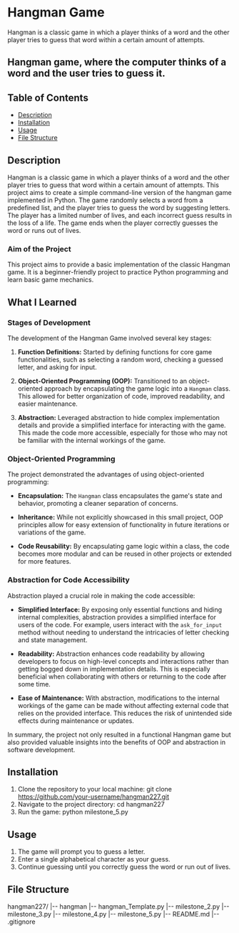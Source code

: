 # Hangman Game
Hangman is a classic game in which a player thinks of a word and the other player tries to guess that word within a certain amount of attempts.

## Hangman game, where the computer thinks of a word and the user tries to guess it. 


## Table of Contents
- [Description](#description)
- [Installation](#installation)
- [Usage](#usage)
- [File Structure](#file-structure)

## Description
Hangman is a classic game in which a player thinks of a word and the other player tries to guess that word within a certain amount of attempts.
This project aims to create a simple command-line  version of the hangman game implemented in Python. The game randomly selects a word from a predefined list, and the player tries to guess the word by suggesting letters. The player has a limited number of lives, and each incorrect guess results in the loss of a life. The game ends when the player correctly guesses the word or runs out of lives.

### Aim of the Project
This project aims to provide a basic implementation of the classic Hangman game. It is a beginner-friendly project to practice Python programming and learn basic game mechanics.

## What I Learned

### Stages of Development
The development of the Hangman Game involved several key stages:

1. **Function Definitions:** Started by defining functions for core game functionalities, such as selecting a random word, checking a guessed letter, and asking for input.

2. **Object-Oriented Programming (OOP):** Transitioned to an object-oriented approach by encapsulating the game logic into a `Hangman` class. This allowed for better organization of code, improved readability, and easier maintenance.

3. **Abstraction:** Leveraged abstraction to hide complex implementation details and provide a simplified interface for interacting with the game. This made the code more accessible, especially for those who may not be familiar with the internal workings of the game.

### Object-Oriented Programming
The project demonstrated the advantages of using object-oriented programming:

- **Encapsulation:** The `Hangman` class encapsulates the game's state and behavior, promoting a cleaner separation of concerns.
  
- **Inheritance:** While not explicitly showcased in this small project, OOP principles allow for easy extension of functionality in future iterations or variations of the game.

- **Code Reusability:** By encapsulating game logic within a class, the code becomes more modular and can be reused in other projects or extended for more features.

### Abstraction for Code Accessibility
Abstraction played a crucial role in making the code accessible:

- **Simplified Interface:** By exposing only essential functions and hiding internal complexities, abstraction provides a simplified interface for users of the code. For example, users interact with the `ask_for_input` method without needing to understand the intricacies of letter checking and state management.

- **Readability:** Abstraction enhances code readability by allowing developers to focus on high-level concepts and interactions rather than getting bogged down in implementation details. This is especially beneficial when collaborating with others or returning to the code after some time.

- **Ease of Maintenance:** With abstraction, modifications to the internal workings of the game can be made without affecting external code that relies on the provided interface. This reduces the risk of unintended side effects during maintenance or updates.

In summary, the project not only resulted in a functional Hangman game but also provided valuable insights into the benefits of OOP and abstraction in software development.


## Installation
1. Clone the repository to your local machine:
   git clone https://github.com/your-username/hangman227.git
2. Navigate to the project directory:
   cd hangman227
3. Run the game:
   python milestone_5.py

   
## Usage
1. The game will prompt you to guess a letter.
2. Enter a single alphabetical character as your guess.
3. Continue guessing until you correctly guess the word or run out of lives.


## File Structure
hangman227/
|-- hangman
  |-- hangman_Template.py
  |-- milestone_2.py
  |-- milestone_3.py
  |-- milestone_4.py
  |-- milestone_5.py
|-- README.md
|-- .gitignore




